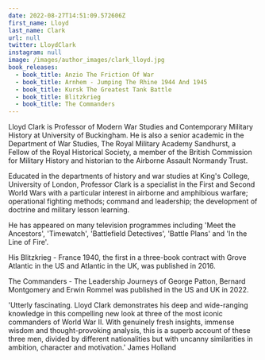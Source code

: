 ```yaml
---
date: 2022-08-27T14:51:09.572606Z
first_name: Lloyd
last_name: Clark
url: null
twitter: LloydClark
instagram: null
image: /images/author_images/clark_lloyd.jpg
book_releases:
  - book_title: Anzio The Friction Of War
  - book_title: Arnhem - Jumping The Rhine 1944 And 1945
  - book_title: Kursk The Greatest Tank Battle
  - book_title: Blitzkrieg
  - book_title: The Commanders
---
```

Lloyd Clark is Professor of Modern War Studies and Contemporary Military History at University of Buckingham. He is also a senior academic in the Department of War Studies, The Royal Military Academy Sandhurst, a Fellow of the Royal Historical Society, a member of the British Commission for Military History and historian to the Airborne Assault Normandy Trust. 

Educated in the departments of history and war studies at King's College, University of London, Professor Clark is a specialist in the First and Second World Wars with a particular interest in airborne and amphibious warfare; operational fighting methods; command and leadership; the development of doctrine and military lesson learning. 

He has appeared on many television programmes including 'Meet the Ancestors', 'Timewatch', 'Battlefield Detectives', 'Battle Plans' and 'In the Line of Fire'. 

His Blitzkrieg - France 1940, the first in a three-book contract with Grove Atlantic in the US and Atlantic in the UK, was published in 2016. 

The Commanders - The Leadership Journeys of George Patton, Bernard Montgomery and Erwin Rommel was published in the US and UK in 2022.

'Utterly fascinating. Lloyd Clark demonstrates his deep and wide-ranging knowledge in this compelling new look at three of the most iconic commanders of World War II. With genuinely fresh insights, immense wisdom and thought-provoking analysis, this is a superb account of these three men, divided by different nationalities but with uncanny similarities in ambition, character and motivation.' James Holland